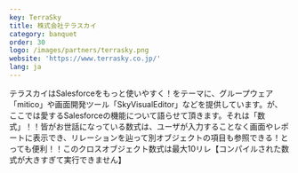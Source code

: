 ```yaml
---
key: TerraSky
title: 株式会社テラスカイ
category: banquet
order: 30
logo: /images/partners/terrasky.png
website: 'https://www.terrasky.co.jp/'
lang: ja
---
```

テラスカイはSalesforceをもっと使いやすく！をテーマに、グループウェア「mitico」や画面開発ツール「SkyVisualEditor」などを提供しています。が、ここでは愛するSalesforceの機能について語らせて頂きます。それは「数式」！！皆がお世話になっている数式は、ユーザが入力することなく画面やレポートに表示でき、リレーションを辿って別オブジェクトの項目も参照できる！とっても便利！！このクロスオブジェクト数式は最大10リレ【コンパイルされた数式が大きすぎて実行できません】
